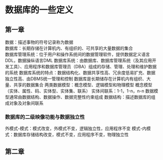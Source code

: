 # 数据库的一些定义
## 第一章
数据：描述事物的符号记录称为数据  
数据库：长期存储在计算机内、有组织的、可共享的大量数据的集合  
数据库管理系统：位于用户和操作系统间的数据管理软件，提供数据定义语言DDL，数据操纵语言DML
数据库系统：由数据库、数据库管理系统（及其应用开发工具）、应用程序和数据库管理员（DBA）组成的存储、管理、处理和维护数据的系统
数据库系统的特点：数据结构化、数据共享性高、冗余度低易扩充、数据独立性高、由DBMS统一管理和控制
数据库是长期储存在计算机内有组织、大量、共享的数据集合
两类数据模型：概念模型、逻辑模型和物理模型
概念模型（实体、属性、码、实体型、实体集、联系）
实体间联系：1-1，1-n，n-n
数据模型通常由数据结构、数据操作、数据完整性约束组成
数据结构：描述数据库的组成对象及对象间联系
### 数据库的二级映像功能与数据独立性
外模式-模式：模式改变，外模式不变，逻辑独立性，应用程序不变
模式-内模式：数据库存储结构改变，模式不变，应用程序不变，物理独立性

## 第二章
